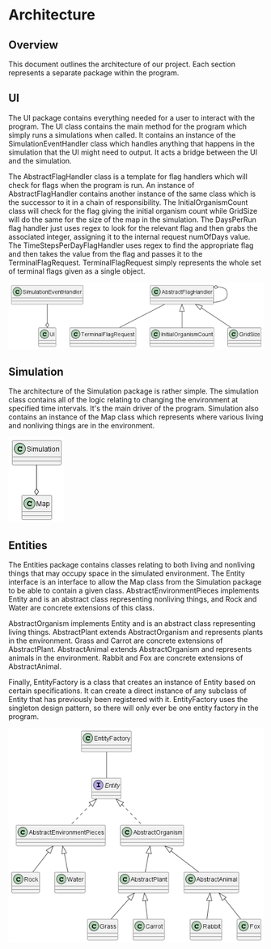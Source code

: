 # Architecture

## Overview

This document outlines the architecture of our project. Each section represents a separate package within the program.

## UI

The UI package contains everything needed for a user to interact with the program. The UI class contains the main method 
for the program which simply runs a simulations when called. It contains an instance of the SimulationEventHandler class 
which handles anything that happens in the simulation that the UI might need to output. It acts a bridge between the UI 
and the simulation.

The AbstractFlagHandler class is a template for flag handlers which will check for flags when the program is run. An 
instance of AbstractFlagHandler contains another instance of the same class which is the successor to it in a chain of 
responsibility. The InitialOrganismCount class will check for the flag giving the initial organism count while GridSize 
will do the same for the size of the map in the simulation. The DaysPerRun flag handler just uses regex to look for the 
relevant flag and then grabs the associated integer, assigning it to the internal request numOfDays value. The 
TimeStepsPerDayFlagHandler uses regex to find the appropriate flag and then takes the value from the flag and passes it 
to the TerminalFlagRequest. TerminalFlagRequest simply represents the whole set of terminal flags given as a single 
object.

![UI](./UMLdiagrams/UI.png)

## Simulation

The architecture of the Simulation package is rather simple. The simulation class contains all of the logic relating to 
changing the environment at specified time intervals. It's the main driver of the program. Simulation also contains an 
instance of the Map class which represents where various living and nonliving things are in the environment.

![Simulation](./UMLdiagrams/simulation.png)

## Entities

The Entities package contains classes relating to both living and nonliving things that may occupy space in the 
simulated environment. The Entity interface is an interface to allow the Map class from the Simulation package to be 
able to contain a given class. AbstractEnvironmentPieces implements Entity and is an abstract class representing 
nonliving things, and Rock and Water are concrete extensions of this class.

AbstractOrganism implements Entity and is an abstract class representing living things. AbstractPlant extends 
AbstractOrganism and represents plants in the environment. Grass and Carrot are concrete extensions of AbstractPlant. 
AbstractAnimal extends AbstractOrganism and represents animals in the environment. Rabbit and Fox are concrete 
extensions of AbstractAnimal.

Finally, EntityFactory is a class that creates an instance of Entity based on certain specifications. It can create a 
direct instance of any subclass of Entity that has previously been registered with it. EntityFactory uses the singleton 
design pattern, so there will only ever be one entity factory in the program.

![Entities](./UMLdiagrams/entities.png)
